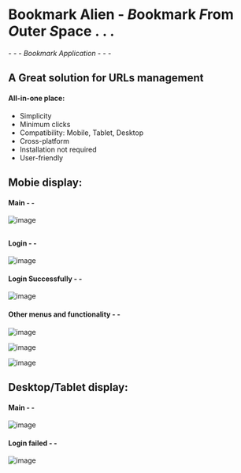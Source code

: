 
# Bookmark Alien - ***B***ookmark ***F***rom ***O***uter ***S***pace . . .
*- - - Bookmark Application - - -*


## A Great solution for URLs management 
#### All-in-one place:
+ Simplicity
+ Minimum clicks
+ Compatibility:  Mobile, Tablet, Desktop
+ Cross-platform
+ Installation not required
+ User-friendly

## Mobie display:
#### Main - - 
![image](https://user-images.githubusercontent.com/110183671/214140261-71976d77-5f34-4d47-afd7-42291a9c3a5e.png)
##
#### Login - - 
![image](https://user-images.githubusercontent.com/110183671/214140726-9fa118d7-523d-4d57-bf2a-fb512105dcd4.png)
#### Login Successfully - - 
![image](https://user-images.githubusercontent.com/110183671/214141168-17d7f90d-5e49-4b66-a282-8e64fe9a4821.png)
#### Other menus and functionality - - 
![image](https://user-images.githubusercontent.com/110183671/214141890-808e94bb-c1fc-4649-94c9-8ec63b5ff1fa.png)

![image](https://user-images.githubusercontent.com/110183671/214142832-9e5b765f-3a82-4a29-bdd1-4c2bff6efd0b.png)

![image](https://user-images.githubusercontent.com/110183671/214143124-1d82cd95-b0eb-41a4-82c4-492611c50d19.png)


## Desktop/Tablet display:
#### Main - - 
![image](https://user-images.githubusercontent.com/110183671/214143675-520aa666-aa58-4dfb-b3e8-283395801978.png)
#### Login failed - - 
![image](https://user-images.githubusercontent.com/110183671/214143967-77f6e33f-3594-4e19-9332-0a8206226574.png)



